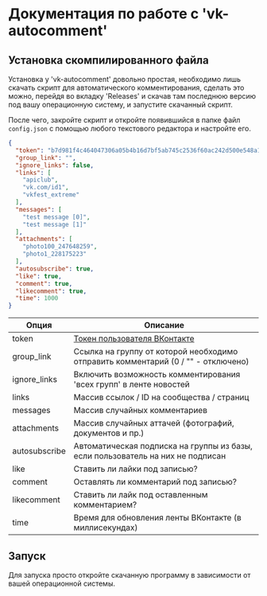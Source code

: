 # Документация по работе с 'vk-autocomment'

## Установка скомпилированного файла

Установка у 'vk-autocomment' довольно простая, необходимо лишь скачать скрипт для автоматического комментирования, сделать это можно, перейдя во вкладку 'Releases' и скачав там последнюю версию под вашу операционную систему, и запустите скачанный скрипт.

После чего, закройте скрипт и откройте появившийся в папке файл `config.json` с помощью любого текстового редактора и настройте его.

```json
{
  "token": "b7d981f4c464047306a05b4b16d7bf5ab745c2536f60ac242d500e548a1b242af78fadd72ece6f857b6e0",
  "group_link": "",
  "ignore_links": false,
  "links": [
    "apiclub",
    "vk.com/id1",
    "vkfest_extreme"
  ],
  "messages": [
    "test message [0]",
    "test message [1]"
  ],
  "attachments": [
    "photo100_247648259",
    "photo1_228175223"
  ],
  "autosubscribe": true,
  "like": true,
  "comment": true,
  "likecomment": true,
  "time": 1000
}
```

|Опция        |Описание                                                                         |
|-            |-                                                                                |
|token        |[Токен пользователя ВКонтакте](https://vkhost.github.io/)                        |
|group_link   |Ссылка на группу от которой необходимо отправить комментарий (0 / "" - отключено)|
|ignore_links |Включить возможность комментирования 'всех групп' в ленте новостей               |
|links        |Массив ссылок / ID на сообщества / страниц                                       |
|messages     |Массив случайных комментариев                                                    |
|attachments  |Массив случайных аттачей (фотографий, документов и пр.)                          |
|autosubscribe|Автоматическая подписка на группы из базы, если пользователь на них не подписан  |
|like         |Ставить ли лайки под записью?                                                    |
|comment      |Оставлять ли комментарий под записью?                                            |
|likecomment  |Ставить ли лайк под оставленным комментарием?                                    |
|time         |Время для обновления ленты ВКонтакте (в миллисекундах)                           |

## Запуск

Для запуска просто откройте скачанную программу в зависимости от вашей операционной системы.
